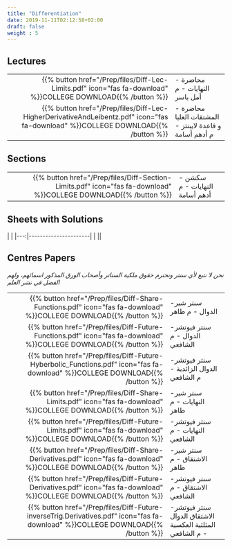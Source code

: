 ```yaml
---
title: "Differentiation"
date: 2019-11-11T02:12:58+02:00
draft: false
weight : 5
---
```



## Lectures


|  | |
|---:|----------------------|
| {{% button href="/Prep/files/Diff-Lec-Limits.pdf" icon="fas fa-download" %}}COLLEGE DOWNLOAD{{% /button %}} | محاضرة - النهايات - م أمل ياسر |
| {{% button href="/Prep/files/Diff-Lec-HigherDerivativeAndLeibentz.pdf" icon="fas fa-download" %}}COLLEGE DOWNLOAD{{% /button %}} | محاضرة - المشتقات العليا و قاعدة لايبنتز  - م أدهم أسامة|

## Sections

|  | |
|---:|----------------------|
| {{% button href="/Prep/files/Diff-Section-Limits.pdf" icon="fas fa-download" %}}COLLEGE DOWNLOAD{{% /button %}} |سكشن - النهايات - م أدهم أسامة |

## Sheets with Solutions

  | |
|---:|----------------------|
| || 

## Centres Papers 

*نحن لا نتبع لأي سنتر ونحترم حقوق ملكية السناتر وأصحاب الورق  المذكور اسمائهم، ولهم الفضل في نشر العلم*

|  | |
|---:|----------------------|
| {{% button href="/Prep/files/Diff-Share-Functions.pdf" icon="fas fa-download" %}}COLLEGE DOWNLOAD{{% /button %}} | سنتر شير- الدوال - م طاهر|
| {{% button href="/Prep/files/Diff-Future-Functions.pdf" icon="fas fa-download" %}}COLLEGE DOWNLOAD{{% /button %}} | سنتر فيوتشر- الدوال - م الشافعي|
| {{% button href="/Prep/files/Diff-Future-Hyberbolic_Functions.pdf" icon="fas fa-download" %}}COLLEGE DOWNLOAD{{% /button %}} | سنتر فيوتشر- الدوال الزائدية - م الشافعي|
| {{% button href="/Prep/files/Diff-Share-Limits.pdf" icon="fas fa-download" %}}COLLEGE DOWNLOAD{{% /button %}} | سنتر شير- النهايات - م طاهر|
| {{% button href="/Prep/files/Diff-Future-Limits.pdf" icon="fas fa-download" %}}COLLEGE DOWNLOAD{{% /button %}} | سنتر فيوتشر- النهايات - م الشافعي|
| {{% button href="/Prep/files/Diff-Share-Derivatives.pdf" icon="fas fa-download" %}}COLLEGE DOWNLOAD{{% /button %}} | سنتر شير- الاشتقاق - م طاهر|
| {{% button href="/Prep/files/Diff-Future-Derivatives.pdf" icon="fas fa-download" %}}COLLEGE DOWNLOAD{{% /button %}} | سنتر فيوتشر- الاشتقاق - م الشافعي|
| {{% button href="/Prep/files/Diff-Future-inverseTrig.Derivatives.pdf" icon="fas fa-download" %}}COLLEGE DOWNLOAD{{% /button %}} | سنتر فيوتشر- الاشتقاق  الدوال المثلثية العكسية - م الشافعي|



